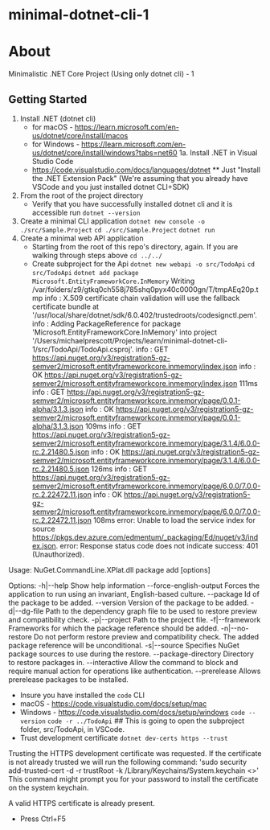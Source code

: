 # minimal-dotnet-cli-1

About
=====
Minimalistic .NET Core Project (Using only dotnet cli) - 1

Getting Started
---------------
1. Install .NET (dotnet cli)
    * for macOS - https://learn.microsoft.com/en-us/dotnet/core/install/macos
    * for Windows - https://learn.microsoft.com/en-us/dotnet/core/install/windows?tabs=net60
1a. Install .NET in Visual Studio Code
    * https://code.visualstudio.com/docs/languages/dotnet
    ** Just "Install the .NET Extension Pack" (We're assuming that you already have VSCode and you just installed dotnet CLI+SDK)
2. From the root of the project directory
    * Verify that you have successfully installed dotnet cli and it is accessible run `dotnet --version`
3. Create a minimal CLI application
    `dotnet new console -o ./src/Sample.Project`
    `cd ./src/Sample.Project`
    `dotnet run`
4. Create a minimal web API application
    * Starting from the root of this repo's directory, again.  If you are walking through steps above
        `cd ../../`
    * Create subproject for the Api
    `dotnet new webapi -o src/TodoApi`
    `cd src/TodoApi`
    `dotnet add package Microsoft.EntityFrameworkCore.InMemory`
Writing /var/folders/z9/gtkq0ch558j785shq0pyx40c0000gn/T/tmpAEq20p.tmp
info : X.509 certificate chain validation will use the fallback certificate bundle at '/usr/local/share/dotnet/sdk/6.0.402/trustedroots/codesignctl.pem'.
info : Adding PackageReference for package 'Microsoft.EntityFrameworkCore.InMemory' into project '/Users/michaelprescott/Projects/learn/minimal-dotnet-cli-1/src/TodoApi/TodoApi.csproj'.
info :   GET https://api.nuget.org/v3/registration5-gz-semver2/microsoft.entityframeworkcore.inmemory/index.json
info :   OK https://api.nuget.org/v3/registration5-gz-semver2/microsoft.entityframeworkcore.inmemory/index.json 111ms
info :   GET https://api.nuget.org/v3/registration5-gz-semver2/microsoft.entityframeworkcore.inmemory/page/0.0.1-alpha/3.1.3.json
info :   OK https://api.nuget.org/v3/registration5-gz-semver2/microsoft.entityframeworkcore.inmemory/page/0.0.1-alpha/3.1.3.json 109ms
info :   GET https://api.nuget.org/v3/registration5-gz-semver2/microsoft.entityframeworkcore.inmemory/page/3.1.4/6.0.0-rc.2.21480.5.json
info :   OK https://api.nuget.org/v3/registration5-gz-semver2/microsoft.entityframeworkcore.inmemory/page/3.1.4/6.0.0-rc.2.21480.5.json 126ms
info :   GET https://api.nuget.org/v3/registration5-gz-semver2/microsoft.entityframeworkcore.inmemory/page/6.0.0/7.0.0-rc.2.22472.11.json
info :   OK https://api.nuget.org/v3/registration5-gz-semver2/microsoft.entityframeworkcore.inmemory/page/6.0.0/7.0.0-rc.2.22472.11.json 108ms
error: Unable to load the service index for source https://pkgs.dev.azure.com/edmentum/_packaging/Ed/nuget/v3/index.json.
error:   Response status code does not indicate success: 401 (Unauthorized).

Usage: NuGet.CommandLine.XPlat.dll package add [options]

Options:
  -h|--help               Show help information
  --force-english-output  Forces the application to run using an invariant, English-based culture.
  --package               Id of the package to be added.
  --version               Version of the package to be added.
  -d|--dg-file            Path to the dependency graph file to be used to restore preview and compatibility check.
  -p|--project            Path to the project file.
  -f|--framework          Frameworks for which the package reference should be added.
  -n|--no-restore         Do not perform restore preview and compatibility check. The added package reference will be unconditional.
  -s|--source             Specifies NuGet package sources to use during the restore.
  --package-directory     Directory to restore packages in.
  --interactive           Allow the command to block and require manual action for operations like authentication.
  --prerelease            Allows prerelease packages to be installed.

  * Insure you have installed the `code` CLI
  * macOS - https://code.visualstudio.com/docs/setup/mac
  * Windows - https://code.visualstudio.com/docs/setup/windows
    `code --version`
    `code -r ../TodoApi` ## This is going to open the subproject folder, src/TodoApi, in VSCode.
  * Trust development certificate
    `dotnet dev-certs https --trust`

Trusting the HTTPS development certificate was requested. If the certificate is not already trusted we will run the following command:
'sudo security add-trusted-cert -d -r trustRoot -k /Library/Keychains/System.keychain <<certificate>>'
This command might prompt you for your password to install the certificate on the system keychain.

A valid HTTPS certificate is already present.

  * Press Ctrl+F5